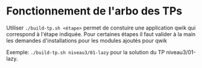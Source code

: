 # Fonctionnement de l'arbo des TPs

Utiliser `./build-tp.sh <étape>` permet de constuire une application qwik qui correspond à l'étape indiquée.
Pour certaines étapes il faut valider à la main les demandes d'installations pour les modules ajoutés pour qwik

Exemple:  `./build-tp.sh niveau3/01-lazy` pour la solution du TP niveau3/01-lazy.